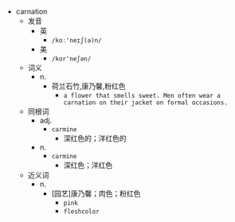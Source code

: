 - carnation
  - 发音
    - 英
      - `/kɑː'neɪʃ(ə)n/`
    - 美
      - `/kɑr'neʃən/`
  - 词义
    - n.
      - 荷兰石竹,康乃馨,粉红色
        - `a flower that smells sweet. Men often wear a carnation on their jacket on formal occasions.`
  - 同根词
    - adj.
      - `carmine`
        - 深红色的；洋红色的
    - n.
      - `carmine`
        - 深红色；洋红色
  - 近义词
    - n.
      - [园艺]康乃馨；肉色；粉红色
        - `pink`
        - `fleshcolor`
